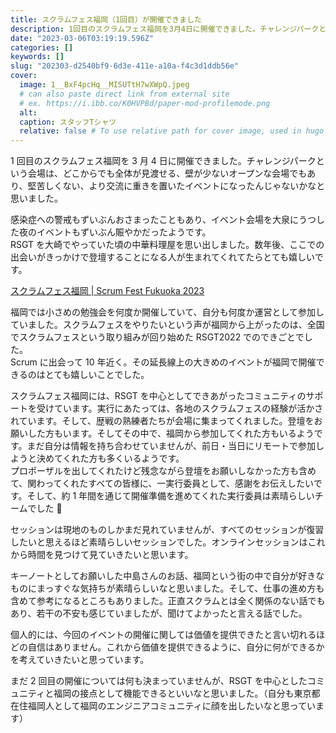 ```yaml
---
title: スクラムフェス福岡（1回目）が開催できました
description: 1回目のスクラムフェス福岡を3月4日に開催できました。チャレンジパークという会場は、どこからでも全体が見渡せる、壁が少ないオープンな会場でもあり、堅苦しくない、より交流に重きを置いたイベントになったんじゃないかなと思いました。
date: "2023-03-06T03:19:19.596Z"
categories: []
keywords: []
slug: "202303-d2540bf9-6d3e-411e-a10a-f4c3d1ddb56e"
cover:
  image: 1__BxF4pcHq__MISUTtH7wXWpQ.jpeg
  # can also paste direct link from external site
  # ex. https://i.ibb.co/K0HVPBd/paper-mod-profilemode.png
  alt:
  caption: スタッフTシャツ
  relative: false # To use relative path for cover image, used in hugo Page-bundles
---
```


1 回目のスクラムフェス福岡を 3 月 4 日に開催できました。チャレンジパークという会場は、どこからでも全体が見渡せる、壁が少ないオープンな会場でもあり、堅苦しくない、より交流に重きを置いたイベントになったんじゃないかなと思いました。

感染症への警戒もずいぶんおさまったこともあり、イベント会場を大泉にうつした夜のイベントもずいぶん賑やかだったようです。  
RSGT を大崎でやっていた頃の中華料理屋を思い出しました。数年後、ここでの出会いがきっかけで登壇することになる人が生まれてくれてたらとても嬉しいです。

[スクラムフェス福岡 | Scrum Fest Fukuoka 2023](https://www.scrumfestfukuoka.org/)

福岡では小さめの勉強会を何度か開催していて、自分も何度か運営として参加していました。スクラムフェスをやりたいという声が福岡から上がったのは、全国でスクラムフェスという取り組みが回り始めた RSGT2022 でのできごとでした。  
Scrum に出会って 10 年近く。その延長線上の大きめのイベントが福岡で開催できるのはとても嬉しいことでした。

スクラムフェス福岡には、RSGT を中心としてできあがったコミュニティのサポートを受けています。実行にあたっては、各地のスクラムフェスの経験が活かされています。そして、歴戦の熟練者たちが会場に集まってくれました。登壇をお願いした方もいます。そしてその中で、福岡から参加してくれた方もいるようです。まだ自分は情報を持ち合わせていませんが、前日・当日にリモートで参加しようと決めてくれた方も多くいるようです。  
プロポーザルを出してくれたけど残念ながら登壇をお願いしなかった方も含めて、関わってくれたすべての皆様に、一実行委員として、感謝をお伝えしたいです。そして、約 1 年間を通じて開催準備を進めてくれた実行委員は素晴らしいチームでした 👏

セッションは現地のものしかまだ見れていませんが、すべてのセッションが復習したいと思えるほど素晴らしいセッションでした。オンラインセッションはこれから時間を見つけて見ていきたいと思います。

キーノートとしてお願いした中島さんのお話、福岡という街の中で自分が好きなものにまっすぐな気持ちが素晴らしいなと思いました。そして、仕事の進め方も含めて参考になるところもありました。正直スクラムとは全く関係のない話でもあり、若干の不安も感じていましたが、聞けてよかったと言える話でした。

個人的には、今回のイベントの開催に関しては価値を提供できたと言い切れるほどの自信はありません。これから価値を提供できるように、自分に何ができるかを考えていきたいと思っています。

まだ 2 回目の開催については何も決まっていませんが、RSGT を中心としたコミュニティと福岡の接点として機能できるといいなと思いました。（自分も東京都在住福岡人として福岡のエンジニアコミュニティに顔を出したいなと思っています）
